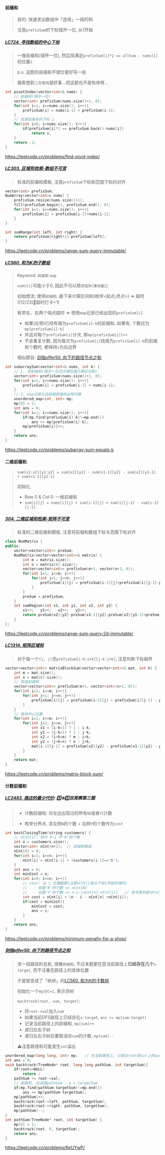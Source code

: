 #### 前缀和

> 目的: 快速求出数组中「连续」一段的和
> 
> 注意`prefixSum`的下标错开一位, 从1开始

##### [LC724. 寻找数组的中心下标](/workspace/724.%E5%AF%BB%E6%89%BE%E6%95%B0%E7%BB%84%E7%9A%84%E4%B8%AD%E5%BF%83%E4%B8%8B%E6%A0%87.cpp)

> 一维前缀和(错开一位), 然后找满足`prefixSum[i]*2 == allSum - nums[i]`的位置`i`
> 
> p.s. 这题的前缀和不错位更好写一些
> 
> 搜索想到`二分查找`是好事...但这题也不是有序呀...

```CPP
int pivotIndex(vector<int>& nums) {
    // 前缀和(错开一位)
    vector<int> prefixSum(nums.size()+1, 0);
    for(int i=1; i<=nums.size(); i++){
        prefixSum[i] = nums[i-1] + prefixSum[i-1];
    }
    // 找满足条件的下标 i
    for(int i=0; i<nums.size(); i++){
        if(prefixSum[i]*2 == prefixSum.back()-nums[i])
            return i;
    }
    return -1;
}
```
https://leetcode.cn/problems/find-pivot-index/


##### [LC303. 区域和检索-数组不可变](/workspace/303.%E5%8C%BA%E5%9F%9F%E5%92%8C%E6%A3%80%E7%B4%A2-%E6%95%B0%E7%BB%84%E4%B8%8D%E5%8F%AF%E5%8F%98.cpp)

> 标准的前缀和模板, 注意`prefixSum`下标和范围下标的对齐

```CPP
vector<int> prefixSum;
NumArray(vector<int>& nums) {
    prefixSum.resize(nums.size()+1);
    fill(prefixSum.begin(), prefixSum.end(), 0);
    for(int i=1; i<=nums.size(); i++){
        prefixSum[i] = prefixSum[i-1]+nums[i-1];
    }
}

int sumRange(int left, int right) {
    return prefixSum[right+1]-prefixSum[left];
}
```
https://leetcode.cn/problems/range-sum-query-immutable/


##### [LC560. 和为K的子数组](/workspace/560.%E5%92%8C%E4%B8%BA-k-%E7%9A%84%E5%AD%90%E6%95%B0%E7%BB%84.cpp)

> Keyword: `前缀和`  `map`
> 
> `nums[i]`可能小于0, 因此不可以用`双指针`/`滑动窗口`
> 
> 初始想法: 使用`前缀和`, 接下来计算区间和(枚举<起点,终点>) => 超时 ([12/23]🤪超时打卡+1)
> 
> 枚举左、右两个端点超时 => 使用`map`记录已经出现的`prefixSum[i]`
>   - 如果(左侧)已经有值为`prefixSum[i]-k`的前缀和, 如果有, 个数应为`mp[prefixSum[i]-k]`
>   - 并且对每个`prefixSum[i]`计次, 即`mp[prefixSum[i]]++`
>   - 不会重复计数, 因为每次为`prefixSum[i]`找值为`prefixSum[i]-k`的前缀和个数时, 都保持`i`为右边界
> 
> 相似题目: [剑指offer50. 向下的路径节点之和](/%E5%89%91%E6%8C%87offer/50.%20%E5%90%91%E4%B8%8B%E7%9A%84%E8%B7%AF%E5%BE%84%E8%8A%82%E7%82%B9%E4%B9%8B%E5%92%8C.md)

```CPP
int subarraySum(vector<int>& nums, int k) {
    // 1. 求前缀和(错开一位也方便后面计算区间和)
    vector<int> prefixSum(nums.size()+1, 0);
    for(int i=1; i<=nums.size(); i++){
        prefixSum[i] = prefixSum[i-1] + nums[i-1];
    }
    // 2. map记录左边前缀和值的出现次数
    unordered_map<int, int> mp;
    mp[0] = 1;
    int ans = 0;
    for(int i=1; i<=nums.size(); i++){
        if(mp.find(prefixSum[i]-k)!=mp.end())
            ans += mp[prefixSum[i]-k];
        mp[prefixSum[i]]++;
    }
    return ans;
}
```
https://leetcode.cn/problems/subarray-sum-equals-k



#### 二维前缀和

> `sum[x1:x2][y1:y2] = sum[x2][y2] - sum[x1-1][y2] - sum[x2][y1-1] + sum[x1-1][y1-1]`
> 
> 初始化
>   - Row 0 & Col 0: 一维前缀和
>   - `sum[i][j] = nums[i][j] + sum[i-1][j] + sum[i][j-1] - sum[i-1][j-1]`


##### [304. 二维区域和检索-矩阵不可变](/workspace/304.%E4%BA%8C%E7%BB%B4%E5%8C%BA%E5%9F%9F%E5%92%8C%E6%A3%80%E7%B4%A2-%E7%9F%A9%E9%98%B5%E4%B8%8D%E5%8F%AF%E5%8F%98.cpp)

> 标准的二维前缀和模板, 注意将前缀和数组下标与范围下标对齐

```CPP
class NumMatrix {
public:
    vector<vector<int>> preSum;
    NumMatrix(vector<vector<int>>& matrix) {
        int m = matrix.size();
        int n = matrix[0].size();
        vector<vector<int>> prefixSum(m+1, vector(n+1, 0));
        for(int i=1; i<=m; i++){
            for(int j=1; j<=n; j++){
                prefixSum[i][j] = prefixSum[i-1][j]+prefixSum[i][j-1]-prefixSum[i-1][j-1] + matrix[i-1][j-1];
            }
        }
        preSum = prefixSum;
    }
    int sumRegion(int x1, int y1, int x2, int y2) {
        x1++;   y1++;   x2++;   y2++;
        return preSum[x2][y2]-preSum[x1-1][y2]-preSum[x2][y1-1]+preSum[x1-1][y1-1];
    }
};
```
https://leetcode.cn/problems/range-sum-query-2d-immutable/


##### [LC1314. 矩阵区域和](/workspace/1314.%E7%9F%A9%E9%98%B5%E5%8C%BA%E5%9F%9F%E5%92%8C.cpp)

> 对于每一个`(i, j)`求`prefixSum[i-k:i+k][j-k:j+k]`, 注意判断下标越界

```CPP
vector<vector<int>> matrixBlockSum(vector<vector<int>>& mat, int k) {
    int m = mat.size();
    int n = mat[0].size();
    // 构造前缀和
    vector<vector<int>> prefixSum(m+1, vector<int>(n+1, 0));
    for(int i=1; i<=m; i++){
        for(int j=1; j<=n; j++){
            prefixSum[i][j] = prefixSum[i-1][j] + prefixSum[i][j-1] - prefixSum[i-1][j-1] + mat[i-1][j-1];
        }
    }
    // 枚举中心位置
    for(int i=1; i<=m; i++){
        for(int j=1; j<=n; j++){
            int x1 = (i-k<1) ? 1 : i-k;
            int y1 = (j-k<1) ? 1 : j-k;
            int x2 = (i+k>m) ? m : i+k;
            int y2 = (j+k>n) ? n : j+k;
            mat[i-1][j-1] = prefixSum[x2][y2] - prefixSum[x1-1][y2] - prefixSum[x2][y1-1] + prefixSum[x1-1][y1-1];
        }
    }
    return mat;
}
```
https://leetcode.cn/problems/matrix-block-sum/


#### 计数前缀和
##### [LC2483. 商店的最少代价](/workspace/2483.%20%E5%95%86%E5%BA%97%E7%9A%84%E6%9C%80%E5%B0%91%E4%BB%A3%E4%BB%B7.cpp): 1️⃣➕1️⃣双周赛第三题
> - 计数前缀和: 对左边出现过的所有`N`(或者`Y`)计数
> 
> - 枚举分界点, 求左侧`N`的个数 + 右侧`Y`的个数作为`cost`

```CPP
int bestClosingTime(string customers) {
    // nCnt[i]: 统计 0~i 中'N'的个数
    int n = customers.size();
    vector<int> nCnt(n+1);  // 前缀和数组
    nCnt[0] = 0;
    for(int i=1; i<=n; i++){
        nCnt[i] = nCnt[i-1] + (customers[i-1]=='N');
    }
    int ans = 0;
    int minCost = n;
    for(int i=0; i<=n; i++){
        // cost: 从 i 位置截断(注意nCnt[]是从下标1开始存储的)
        //   - 前面'N'的个数 => nCnt[N]
        //   - 后面'Y'的个数 => n-i-(nCnt[n]-nCnt[i])   // 括号里的部分(nCnt[n]-nCnt[i]), 前缀和的思想
        int cost = nCnt[i] + (n - i - nCnt[n] +nCnt[i]);
        if(cost < minCost){
            minCost = cost;
            ans = i;
        }
    }
    return ans;
}
```
https://leetcode.cn/problems/minimum-penalty-for-a-shop/


##### [剑指offer50. 向下的路径节点之和](/%E5%89%91%E6%8C%87offer/50.%20%E5%90%91%E4%B8%8B%E7%9A%84%E8%B7%AF%E5%BE%84%E8%8A%82%E7%82%B9%E4%B9%8B%E5%92%8C.md)

> 求一段路径的总和, 很像`前缀和`, 不过本题更在意当前路径上**已经存在几个**`x-target`, 而不注重在路径上的具体位置
> 
> 于是就变成了「树状」的[LC560. 和为K的子数组](/markdown/%E4%B8%93%E9%A2%98%20-%20%E5%89%8D%E7%BC%80%E5%92%8C.md#lc560-%E5%92%8C%E4%B8%BAk%E7%9A%84%E5%AD%90%E6%95%B0%E7%BB%84)
>
> 初始化一个`mp[0]=1`, 表示空树
> 
> `backtrack(root, sum, target)`:
> - 将`root->val`加入`sum`
> - 如果当前DFS路径上已经存在`x-target`, `ans += mp[sum-target]`
> - 记录当前路径上的前缀和, `mp[sum]++`
> - 递归左右子树
> - 递归左右子树后要取消对`sum`的计数, `mp[sum]--`
> 
> ⚠️注意路径和可能发生`int`溢出

```CPP
unordered_map<long long, int> mp;   // 在当前路径上, 记录从root到cur上的pathSum出现的次数
int ans = 0;
void backtrack(TreeNode* root, long long pathSum, int targetSum){
    if(root==NULL)
        return ;
    pathSum += root->val;
    // 前缀和, 应该是pathSum - x = targetSum
    if(mp.find(pathSum-targetSum)!=mp.end())
        ans += mp[pathSum-targetSum];
    mp[pathSum]++;
    backtrack(root->left, pathSum, targetSum);
    backtrack(root->right, pathSum, targetSum);
    mp[pathSum]--;
}
int pathSum(TreeNode* root, int targetSum) {
    mp[0] = 1;
    backtrack(root, 0, targetSum);
    return ans;
}
```
https://leetcode.cn/problems/6eUYwP/